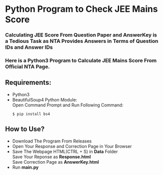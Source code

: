 # Python Program to Check JEE Mains Score

### Calculating JEE Score From Question Paper and AnswerKey is a Tedious Task as NTA Provides Answers in Terms of Question IDs and Answer IDs
### Here is a Python3 Program to Calculate JEE Mains Score From Official NTA Page.


## Requirements:
-   Python3
-   BeautifulSoup4 Python Module:  
    Open Command Prompt and Run Following Command:  
    ```
    $ pip install bs4 
    ```

## How to Use?
-   Download The Program From Releases
-   Open Your Response and Correction Page in Your Browser
-   Save The Webpage HTML(CTRL + S) in **Data** Folder  
    Save Your Reponse as **Response.html**  
    Save Correction Page as **AnswerKey.html**
-   Run **main.py**